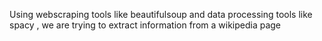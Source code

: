 Using webscraping tools like beautifulsoup and data processing tools like spacy , we are trying to extract information from a wikipedia page
